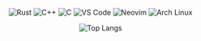 <div align="center">

![Rust](https://img.shields.io/badge/-Rust-000000?style=flat&logo=Rust&logoColor=white)
![C++](https://img.shields.io/badge/-C++-00599C?style=flat&logo=c%2B%2B&logoColor=white)
![C](https://img.shields.io/badge/-C-A8B9CC?style=flat&logo=c&logoColor=black)
![VS Code](https://img.shields.io/badge/-VS%20Code-007ACC?style=flat&logo=visual-studio-code)
![Neovim](https://img.shields.io/badge/-Neovim-57A143?style=flat&logo=neovim&logoColor=white)
![Arch Linux](https://img.shields.io/badge/-Arch%20Linux-1793D1?style=flat&logo=arch-linux&logoColor=white)

![Top Langs](https://github-readme-stats.vercel.app/api/top-langs/?username=vremyavnikuda&layout=compact&theme=blue-green)

</div>
